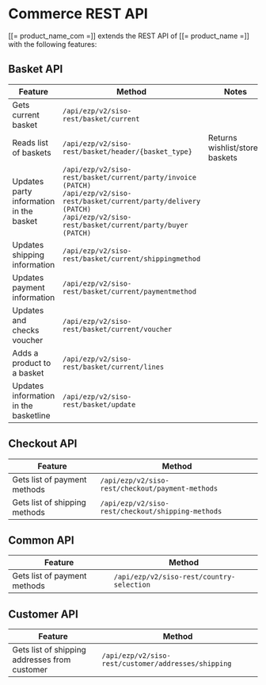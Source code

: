 # Commerce REST API

[[= product_name_com =]] extends the REST API of [[= product_name =]] with the following features:

## Basket API

| Feature | Method | Notes |
| ------- | ------ | ----- |
|Gets current basket	|`/api/ezp/v2/siso-rest/basket/current`||
|Reads list of baskets|	`/api/ezp/v2/siso-rest/basket/header/{basket_type}`|Returns wishlist/stored baskets|
|Updates party information in the basket|`/api/ezp/v2/siso-rest/basket/current/party/invoice (PATCH)`</br>`/api/ezp/v2/siso-rest/basket/current/party/delivery (PATCH)`</br>`/api/ezp/v2/siso-rest/basket/current/party/buyer (PATCH)`||
|Updates shipping information|	`/api/ezp/v2/siso-rest/basket/current/shippingmethod` ||
|Updates payment information|	`/api/ezp/v2/siso-rest/basket/current/paymentmethod`	||
|Updates and checks voucher|	`/api/ezp/v2/siso-rest/basket/current/voucher`||
|Adds a product to a basket|	`/api/ezp/v2/siso-rest/basket/current/lines`||
|Updates information in the basketline	|`/api/ezp/v2/siso-rest/basket/update` ||

## Checkout API

| Feature | Method |
| ------- | ------ |
|Gets list of payment methods | `/api/ezp/v2/siso-rest/checkout/payment-methods`	|
|Gets list of shipping methods | `/api/ezp/v2/siso-rest/checkout/shipping-methods`	|

## Common API

| Feature | Method |
| ------- | ------ |
|Gets list of payment methods | `/api/ezp/v2/siso-rest/country-selection` |

## Customer API

| Feature | Method |
| ------- | ------ |
|Gets list of shipping addresses from customer | `/api/ezp/v2/siso-rest/customer/addresses/shipping`|
